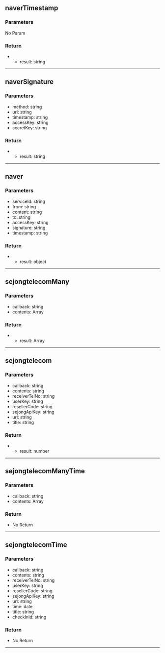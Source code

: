 ## naverTimestamp
### Parameters
No Param
### Return
- - result: string

--------------------------------------------
## naverSignature
### Parameters
- method: string
- url: string
- timestamp: string
- accessKey: string
- secretKey: string

### Return
- - result: string

--------------------------------------------
## naver
### Parameters
- serviceId: string
- from: string
- content: string
- to: string
- accessKey: string
- signature: string
- timestamp: string

### Return
- - result: object

--------------------------------------------
## sejongtelecomMany
### Parameters
- callback: string
- contents: Array<string>

### Return
- - result: Array<string>

--------------------------------------------
## sejongtelecom
### Parameters
- callback: string
- contents: string
- receiverTelNo: string
- userKey: string
- resellerCode: string
- sejongApiKey: string
- url: string
- title: string

### Return
- - result: number

--------------------------------------------
## sejongtelecomManyTime
### Parameters
- callback: string
- contents: Array<string>

### Return
- No Return
--------------------------------------------
## sejongtelecomTime
### Parameters
- callback: string
- contents: string
- receiverTelNo: string
- userKey: string
- resellerCode: string
- sejongApiKey: string
- url: string
- time: date
- title: string
- checkInId: string

### Return
- No Return
--------------------------------------------
